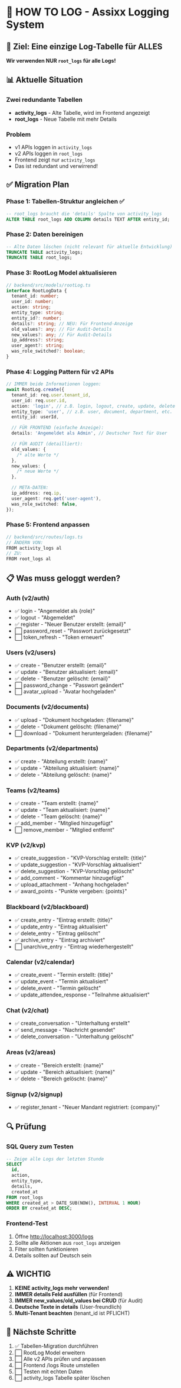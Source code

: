 # 📝 HOW TO LOG - Assixx Logging System

## 🎯 Ziel: Eine einzige Log-Tabelle für ALLES

**Wir verwenden NUR `root_logs` für alle Logs!**

## 📊 Aktuelle Situation

### Zwei redundante Tabellen

- **activity_logs** - Alte Tabelle, wird im Frontend angezeigt
- **root_logs** - Neue Tabelle mit mehr Details

### Problem

- v1 APIs loggen in `activity_logs`
- v2 APIs loggen in `root_logs`
- Frontend zeigt nur `activity_logs`
- Das ist redundant und verwirrend!

## ✅ Migration Plan

### Phase 1: Tabellen-Struktur angleichen ✅

```sql
-- root_logs braucht die 'details' Spalte von activity_logs
ALTER TABLE root_logs ADD COLUMN details TEXT AFTER entity_id;
```

### Phase 2: Daten bereinigen

```sql
-- Alte Daten löschen (nicht relevant für aktuelle Entwicklung)
TRUNCATE TABLE activity_logs;
TRUNCATE TABLE root_logs;
```

### Phase 3: RootLog Model aktualisieren

```typescript
// backend/src/models/rootLog.ts
interface RootLogData {
  tenant_id: number;
  user_id: number;
  action: string;
  entity_type: string;
  entity_id?: number;
  details?: string; // NEU: Für Frontend-Anzeige
  old_values?: any; // Für Audit-Details
  new_values?: any; // Für Audit-Details
  ip_address?: string;
  user_agent?: string;
  was_role_switched?: boolean;
}
```

### Phase 4: Logging Pattern für v2 APIs

```typescript
// IMMER beide Informationen loggen:
await RootLog.create({
  tenant_id: req.user.tenant_id,
  user_id: req.user.id,
  action: 'login', // z.B. login, logout, create, update, delete
  entity_type: 'user', // z.B. user, document, department, etc.
  entity_id: userId,

  // FÜR FRONTEND (einfache Anzeige):
  details: 'Angemeldet als Admin', // Deutscher Text für User

  // FÜR AUDIT (detailliert):
  old_values: {
    /* alte Werte */
  },
  new_values: {
    /* neue Werte */
  },

  // META-DATEN:
  ip_address: req.ip,
  user_agent: req.get('user-agent'),
  was_role_switched: false,
});
```

### Phase 5: Frontend anpassen

```typescript
// backend/src/routes/logs.ts
// ÄNDERN VON:
FROM activity_logs al
// ZU:
FROM root_logs al
```

## 📋 Was muss geloggt werden?

### Auth (v2/auth)

- ✅ login - "Angemeldet als {role}"
- ✅ logout - "Abgemeldet"
- ✅ register - "Neuer Benutzer erstellt: {email}"
- ⬜ password_reset - "Passwort zurückgesetzt"
- ⬜ token_refresh - "Token erneuert"

### Users (v2/users)

- ✅ create - "Benutzer erstellt: {email}"
- ✅ update - "Benutzer aktualisiert: {email}"
- ✅ delete - "Benutzer gelöscht: {email}"
- ⬜ password_change - "Passwort geändert"
- ⬜ avatar_upload - "Avatar hochgeladen"

### Documents (v2/documents)

- ✅ upload - "Dokument hochgeladen: {filename}"
- ✅ delete - "Dokument gelöscht: {filename}"
- ⬜ download - "Dokument heruntergeladen: {filename}"

### Departments (v2/departments)

- ✅ create - "Abteilung erstellt: {name}"
- ✅ update - "Abteilung aktualisiert: {name}"
- ✅ delete - "Abteilung gelöscht: {name}"

### Teams (v2/teams)

- ✅ create - "Team erstellt: {name}"
- ✅ update - "Team aktualisiert: {name}"
- ✅ delete - "Team gelöscht: {name}"
- ✅ add_member - "Mitglied hinzugefügt"
- ⬜ remove_member - "Mitglied entfernt"

### KVP (v2/kvp)

- ✅ create_suggestion - "KVP-Vorschlag erstellt: {title}"
- ✅ update_suggestion - "KVP-Vorschlag aktualisiert"
- ✅ delete_suggestion - "KVP-Vorschlag gelöscht"
- ✅ add_comment - "Kommentar hinzugefügt"
- ✅ upload_attachment - "Anhang hochgeladen"
- ✅ award_points - "Punkte vergeben: {points}"

### Blackboard (v2/blackboard)

- ✅ create_entry - "Eintrag erstellt: {title}"
- ✅ update_entry - "Eintrag aktualisiert"
- ✅ delete_entry - "Eintrag gelöscht"
- ✅ archive_entry - "Eintrag archiviert"
- ⬜ unarchive_entry - "Eintrag wiederhergestellt"

### Calendar (v2/calendar)

- ✅ create_event - "Termin erstellt: {title}"
- ✅ update_event - "Termin aktualisiert"
- ✅ delete_event - "Termin gelöscht"
- ✅ update_attendee_response - "Teilnahme aktualisiert"

### Chat (v2/chat)

- ✅ create_conversation - "Unterhaltung erstellt"
- ✅ send_message - "Nachricht gesendet"
- ✅ delete_conversation - "Unterhaltung gelöscht"

### Areas (v2/areas)

- ✅ create - "Bereich erstellt: {name}"
- ✅ update - "Bereich aktualisiert: {name}"
- ✅ delete - "Bereich gelöscht: {name}"

### Signup (v2/signup)

- ✅ register_tenant - "Neuer Mandant registriert: {company}"

## 🔍 Prüfung

### SQL Query zum Testen

```sql
-- Zeige alle Logs der letzten Stunde
SELECT
  id,
  action,
  entity_type,
  details,
  created_at
FROM root_logs
WHERE created_at > DATE_SUB(NOW(), INTERVAL 1 HOUR)
ORDER BY created_at DESC;
```

### Frontend-Test

1. Öffne <http://localhost:3000/logs>
2. Sollte alle Aktionen aus `root_logs` anzeigen
3. Filter sollten funktionieren
4. Details sollten auf Deutsch sein

## ⚠️ WICHTIG

1. **KEINE activity_logs mehr verwenden!**
2. **IMMER details Feld ausfüllen** (für Frontend)
3. **IMMER new_values/old_values bei CRUD** (für Audit)
4. **Deutsche Texte in details** (User-freundlich)
5. **Multi-Tenant beachten** (tenant_id ist PFLICHT)

## 🚀 Nächste Schritte

1. ✅ Tabellen-Migration durchführen
2. ⬜ RootLog Model erweitern
3. ⬜ Alle v2 APIs prüfen und anpassen
4. ⬜ Frontend /logs Route umstellen
5. ⬜ Testen mit echten Daten
6. ⬜ activity_logs Tabelle später löschen
